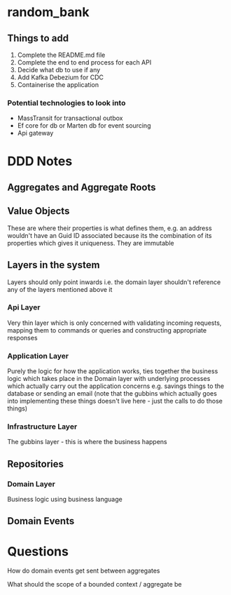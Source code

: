 # random_bank


## Things to add

1. Complete the README.md file
2. Complete the end to end process for each API
3. Decide what db to use if any 
4. Add Kafka Debezium for CDC
4. Containerise the application




### Potential technologies to look into 

- MassTransit for transactional outbox
- Ef core for db or Marten db for event sourcing
- Api gateway


# DDD Notes

## Aggregates and Aggregate Roots


## Value Objects

These are where their properties is what defines them, e.g. an address wouldn't have an Guid ID associated because its the combination of its properties which gives it uniqueness. They are immutable


## Layers in the system

Layers should only point inwards i.e. the domain layer shouldn't reference any of the layers mentioned above it

### Api Layer

Very thin layer which is only concerned with validating incoming requests, mapping them to commands or queries and constructing appropriate responses

### Application Layer

Purely the logic for how the application works, ties together the business logic which takes place in the Domain layer with underlying processes which actually carry out the application concerns e.g. savings things to the database or sending an email (note that the gubbins which actually goes into implementing these things doesn't live here - just the calls to do those things)

### Infrastructure Layer

The gubbins layer - this is where the business happens

## Repositories 


### Domain Layer

Business logic using business language 

## Domain Events

# Questions

How do domain events get sent between aggregates 

What should the scope of a bounded context / aggregate be 